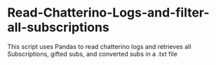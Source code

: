 # Read-Chatterino-Logs-and-filter-all-subscriptions
This script uses Pandas to read chatterino logs and retrieves all Subscriptions, gifted subs, and converted subs  in a .txt file
